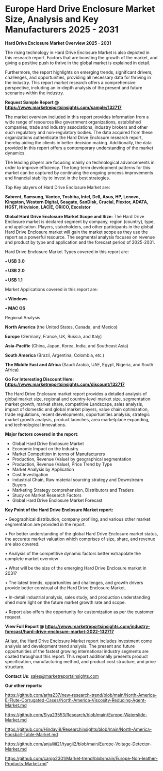 # Europe Hard Drive Enclosure Market Size, Analysis and Key Manufacturers 2025 - 2031

<Strong> Hard Drive Enclosure Market Overview 2025 - 2031</strong>

The rising technology in Hard Drive Enclosure Market is also depicted in this research report. Factors that are boosting the growth of the market, and giving a positive push to thrive in the global market is explained in detail.

Furthermore, the report highlights on emerging trends, significant drivers, challenges, and opportunities, providing all necessary data for thriving in the industry. This report market research offers a comprehensive perspective, including an in-depth analysis of the present and future scenarios within the industry.

<strong>Request Sample Report @ <a href=https://www.marketreportsinsights.com/sample/132717>https://www.marketreportsinsights.com/sample/132717</a></strong>

The market overview included in this report provides information from a wide range of resources like government organizations, established companies, trade and industry associations, industry brokers and other such regulatory and non-regulatory bodies. The data acquired from these organizations authenticate the Hard Drive Enclosure research report, thereby aiding the clients in better decision making. Additionally, the data provided in this report offers a contemporary understanding of the market dynamics.

The leading players are focusing mainly on technological advancements in order to improve efficiency. The long-term development patterns for this market can be captured by continuing the ongoing process improvements and financial stability to invest in the best strategies.

Top Key players of Hard Drive Enclosure Market are:

<strong>Sabrent, Samsung, Vantec, Toshiba, Intel, Dell, Asus, HP, Lenovo, Kingston, Western Digital, Seagate, SanDisk, Crucial, Plextor, ADATA, HGST, Hikvision, LACIE, ORICO, Excelstor</strong>

<strong><b>Global Hard Drive Enclosure Market Scope and Size:</b></strong>
The Hard Drive Enclosure market is declared segment by company, region (country), type, and application. Players, stakeholders, and other participants in the global Hard Drive Enclosure market will gain the market scope as they use the report as a powerful resource. The segmental analysis focuses on revenue and product by type and application and the forecast period of 2025-2031.

Hard Drive Enclosure Market Types covered in this report are:

<strong>• USB 3.0

• USB 2.0

• USB 1.1</strong>

Market Applications covered in this report are:

<strong>• Windows

• MAC OS</strong> 

Regional Analysis

<strong>North America</strong> (the United States, Canada, and Mexico)

<strong>Europe</strong> (Germany, France, UK, Russia, and Italy)

<strong>Asia-Pacific</strong> (China, Japan, Korea, India, and Southeast Asia)

<strong>South America</strong> (Brazil, Argentina, Colombia, etc.)

<strong>The Middle East and Africa</strong> (Saudi Arabia, UAE, Egypt, Nigeria, and South Africa)

<strong>Go For Interesting Discount Here: <a href=https://www.marketreportsinsights.com/discount/132717>https://www.marketreportsinsights.com/discount/132717</a></strong>

The Hard Drive Enclosure market report provides a detailed analysis of global market size, regional and country-level market size, segmentation market growth, market share, competitive Landscape, sales analysis, impact of domestic and global market players, value chain optimization, trade regulations, recent developments, opportunities analysis, strategic market growth analysis, product launches, area marketplace expanding, and technological innovations.

<strong><b>Major factors covered in the report:</b></strong>
<ul>
  <li>Global Hard Drive Enclosure Market </li>
  <li>Economic Impact on the Industry</li>
  <li>Market Competition in terms of Manufacturers</li>
  <li>Production, Revenue (Value) by geographical segmentation</li>
  <li>Production, Revenue (Value), Price Trend by Type</li>
  <li>Market Analysis by Application</li>
  <li>Cost Investigation</li>
  <li>Industrial Chain, Raw material sourcing strategy and Downstream Buyers</li>
  <li>Marketing Strategy comprehension, Distributors and Traders</li>
  <li>Study on Market Research Factors</li>
  <li>Global Hard Drive Enclosure Market Forecast</li>
</ul>

<strong><b>Key Point of the Hard Drive Enclosure Market report:</b></strong>

• Geographical distribution, company profiling, and various other market segmentation are provided in the report.

• For better understanding of the global Hard Drive Enclosure market status, the accurate market valuation which comprises of size, share, and revenue are also covered.

• Analysis of the competitive dynamic factors better extrapolate the complete market overview

• What will be the size of the emerging Hard Drive Enclosure market in 2031?

• The latest trends, opportunities and challenges, and growth drivers provide better construal of the Hard Drive Enclosure Market.

• In-detail industrial analysis, sales study, and production understanding shed more light on the future market growth rate and scope.

• Report also offers the opportunity for customization as per the customer request.

<strong><b>View Full Report @ <a href=https://www.marketreportsinsights.com/industry-forecast/hard-drive-enclosure-market-2022-132717>https://www.marketreportsinsights.com/industry-forecast/hard-drive-enclosure-market-2022-132717</a></b></strong>


At last, the Hard Drive Enclosure Market report includes investment come analysis and development trend analysis. The present and future opportunities of the fastest growing international industry segments are coated throughout this report. This report additionally presents product specification, manufacturing method, and product cost structure, and price structure.

<strong>Contact Us:</strong>
sales@marketreportsinsights.com

<strong>Our other reports:</strong>

<a href=https://github.com/arha237/new-research-trend/blob/main/North-America-E-Flute-Corrugated-Cases/North-America-Viscosity-Reducing-Agent-Market.md>https://github.com/arha237/new-research-trend/blob/main/North-America-E-Flute-Corrugated-Cases/North-America-Viscosity-Reducing-Agent-Market.md</a>

<a href=https://github.com/Siya23553/Research/blob/main/Europe-Waterslide-Market.md>https://github.com/Siya23553/Research/blob/main/Europe-Waterslide-Market.md</a>

<a href=https://github.com/Hindavi8/Researchinsights/blob/main/North-America-Foosball-Table-Market.md>https://github.com/Hindavi8/Researchinsights/blob/main/North-America-Foosball-Table-Market.md</a>

<a href=https://github.com/anjaliiii21/tyagii2/blob/main/Europe-Voltage-Detector-Market.md>https://github.com/anjaliiii21/tyagii2/blob/main/Europe-Voltage-Detector-Market.md</a>

<a href=https://github.com/cargo2301/Market-trend/blob/main/Europe-Non-leather-Products-Market.md>https://github.com/cargo2301/Market-trend/blob/main/Europe-Non-leather-Products-Market.md</a>"
